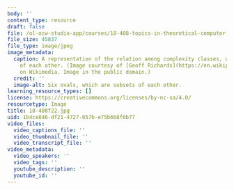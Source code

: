 ```yaml
---
body: ''
content_type: resource
draft: false
file: /ol-ocw-studio-app/courses/18-408-topics-in-theoretical-computer-science-probabilistically-checkable-proofs-fall-2022/18-408f22.jpg
file_size: 45837
file_type: image/jpeg
image_metadata:
  caption: A representation of the relation among complexity classes, which are subsets
    of each other. (Image courtesy of [Geoff Richards](https://en.wikipedia.org/wiki/User:Qef)
    on Wikimedia. Image in the public domain.)
  credit: ''
  image-alt: Six ovals, which are subsets of each other.
learning_resource_types: []
license: https://creativecommons.org/licenses/by-nc-sa/4.0/
resourcetype: Image
title: 18-408f22.jpg
uid: 1b4ce846-df21-4727-857b-e75b6b8f0b77
video_files:
  video_captions_file: ''
  video_thumbnail_file: ''
  video_transcript_file: ''
video_metadata:
  video_speakers: ''
  video_tags: ''
  youtube_description: ''
  youtube_id: ''
---
```

